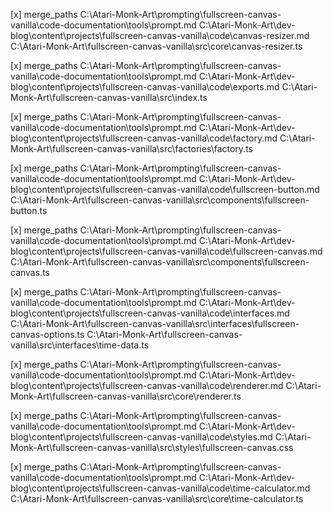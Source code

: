 [x]
merge_paths C:\Atari-Monk-Art\prompting\fullscreen-canvas-vanilla\code-documentation\tools\prompt.md C:\Atari-Monk-Art\dev-blog\content\projects\fullscreen-canvas-vanilla\code\canvas-resizer.md C:\Atari-Monk-Art\fullscreen-canvas-vanilla\src\core\canvas-resizer.ts

[x]
merge_paths C:\Atari-Monk-Art\prompting\fullscreen-canvas-vanilla\code-documentation\tools\prompt.md C:\Atari-Monk-Art\dev-blog\content\projects\fullscreen-canvas-vanilla\code\exports.md C:\Atari-Monk-Art\fullscreen-canvas-vanilla\src\index.ts

[x]
merge_paths C:\Atari-Monk-Art\prompting\fullscreen-canvas-vanilla\code-documentation\tools\prompt.md C:\Atari-Monk-Art\dev-blog\content\projects\fullscreen-canvas-vanilla\code\factory.md C:\Atari-Monk-Art\fullscreen-canvas-vanilla\src\factories\factory.ts

[x]
merge_paths C:\Atari-Monk-Art\prompting\fullscreen-canvas-vanilla\code-documentation\tools\prompt.md C:\Atari-Monk-Art\dev-blog\content\projects\fullscreen-canvas-vanilla\code\fullscreen-button.md C:\Atari-Monk-Art\fullscreen-canvas-vanilla\src\components\fullscreen-button.ts

[x]
merge_paths C:\Atari-Monk-Art\prompting\fullscreen-canvas-vanilla\code-documentation\tools\prompt.md C:\Atari-Monk-Art\dev-blog\content\projects\fullscreen-canvas-vanilla\code\fullscreen-canvas.md C:\Atari-Monk-Art\fullscreen-canvas-vanilla\src\components\fullscreen-canvas.ts

[x]
merge_paths C:\Atari-Monk-Art\prompting\fullscreen-canvas-vanilla\code-documentation\tools\prompt.md C:\Atari-Monk-Art\dev-blog\content\projects\fullscreen-canvas-vanilla\code\interfaces.md C:\Atari-Monk-Art\fullscreen-canvas-vanilla\src\interfaces\fullscreen-canvas-options.ts C:\Atari-Monk-Art\fullscreen-canvas-vanilla\src\interfaces\time-data.ts

[x]
merge_paths C:\Atari-Monk-Art\prompting\fullscreen-canvas-vanilla\code-documentation\tools\prompt.md C:\Atari-Monk-Art\dev-blog\content\projects\fullscreen-canvas-vanilla\code\renderer.md C:\Atari-Monk-Art\fullscreen-canvas-vanilla\src\core\renderer.ts

[x]
merge_paths C:\Atari-Monk-Art\prompting\fullscreen-canvas-vanilla\code-documentation\tools\prompt.md C:\Atari-Monk-Art\dev-blog\content\projects\fullscreen-canvas-vanilla\code\styles.md C:\Atari-Monk-Art\fullscreen-canvas-vanilla\src\styles\fullscreen-canvas.css

[x]
merge_paths C:\Atari-Monk-Art\prompting\fullscreen-canvas-vanilla\code-documentation\tools\prompt.md C:\Atari-Monk-Art\dev-blog\content\projects\fullscreen-canvas-vanilla\code\time-calculator.md C:\Atari-Monk-Art\fullscreen-canvas-vanilla\src\core\time-calculator.ts
